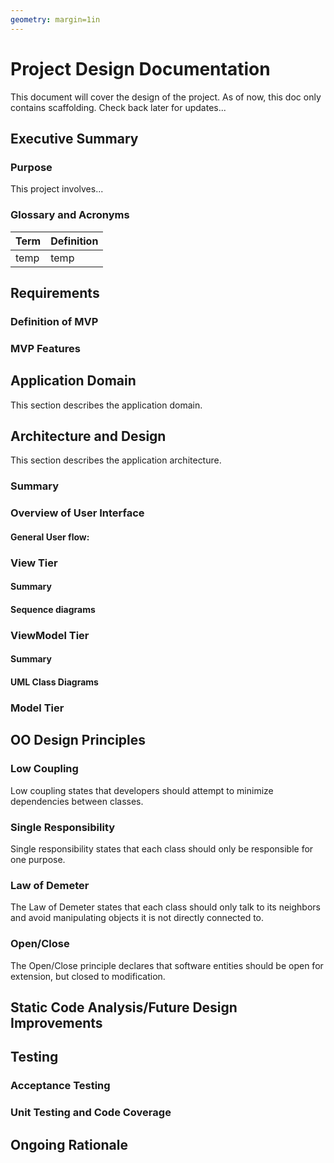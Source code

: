 ```yaml
---
geometry: margin=1in
---
```

# Project Design Documentation
This document will cover the design of the project.
As of now, this doc only contains scaffolding.
Check back later for updates...

## Executive Summary

### Purpose
This project involves...

### Glossary and Acronyms

| Term           | Definition                                                         |
|----------------|--------------------------------------------------------------------|
| temp           | temp                                                               |


## Requirements

### Definition of MVP

### MVP Features

## Application Domain

This section describes the application domain.

## Architecture and Design

This section describes the application architecture.

### Summary

### Overview of User Interface

#### General User flow:

### View Tier

#### Summary

#### Sequence diagrams

### ViewModel Tier

#### Summary

#### UML Class Diagrams

### Model Tier

## OO Design Principles

### Low Coupling
Low coupling states that developers should attempt to minimize dependencies between classes. 

### Single Responsibility
Single responsibility states that each class should only be responsible for one purpose.

### Law of Demeter
The Law of Demeter states that each class should only talk to its neighbors and avoid manipulating objects it is not directly connected to.

### Open/Close
The Open/Close principle declares that software entities should be open for extension, but closed to modification.

## Static Code Analysis/Future Design Improvements

## Testing

### Acceptance Testing

### Unit Testing and Code Coverage

## Ongoing Rationale

